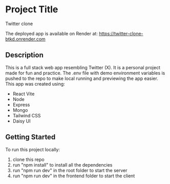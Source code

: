 # Project Title

Twitter clone

The deployed app is available on Render at: https://twitter-clone-btkd.onrender.com

## Description

This is a full stack web app resembling Twitter (X). It is a personal project made for fun and practice. The .env file with demo environment variables is pushed to the repo to make local running and previewing the app easier.
This app was created using:
- React Vite
- Node
- Express
- Mongo
- Tailwind CSS
- Daisy UI

## Getting Started

To run this project locally:

1. clone this repo
2. run "npm install" to install all the dependencies
3. run "npm run dev" in the root folder to start the server
4. run "npm run dev" in the frontend folder to start the client
